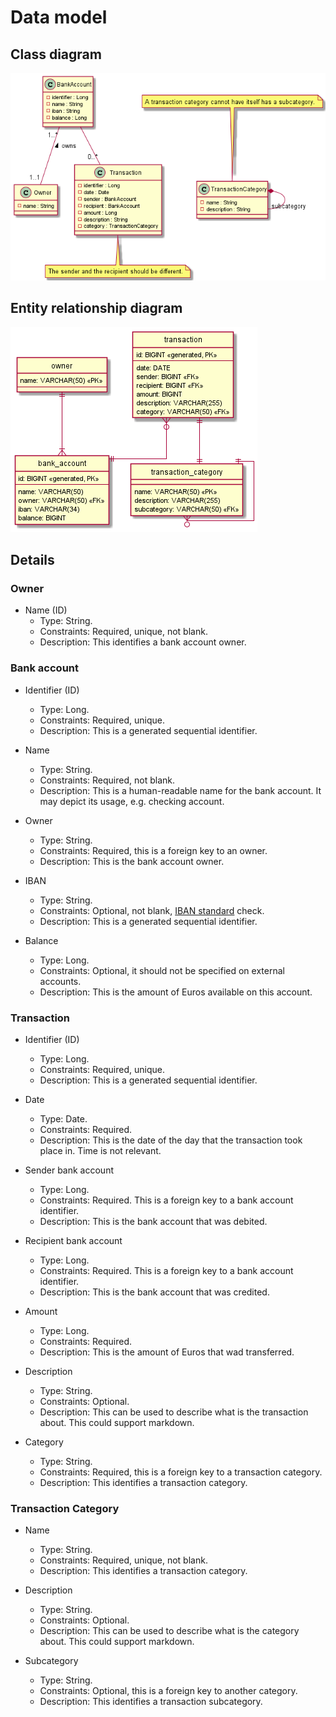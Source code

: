 # Data model
## Class diagram
![Class diagram](.\diagrams\class-diagram.png)

## Entity relationship diagram
![Class diagram](.\diagrams\entity-relationship.png)

## Details
### Owner

- Name (ID)
  - Type: String.
  - Constraints: Required, unique, not blank.
  - Description: This identifies a bank account owner.

### Bank account

- Identifier (ID)
  - Type: Long.
  - Constraints: Required, unique.
  - Description: This is a generated sequential identifier.

- Name
    - Type: String.
    - Constraints: Required, not blank.
    - Description: This is a human-readable name for the bank account. It may depict its usage, e.g. checking account.

- Owner
  - Type: String.
  - Constraints: Required, this is a foreign key to an owner.
  - Description: This is the bank account owner.
    
- IBAN
  - Type: String.
  - Constraints: Optional, not blank, [IBAN standard](https://www.iban.com/structure) check.
  - Description: This is a generated sequential identifier.

- Balance
  - Type: Long.
  - Constraints: Optional, it should not be specified on external accounts.
  - Description: This is the amount of Euros available on this account.

### Transaction

- Identifier (ID)
    - Type: Long.
    - Constraints: Required, unique.
    - Description: This is a generated sequential identifier.

- Date
  - Type: Date.
  - Constraints: Required.
  - Description: This is the date of the day that the transaction took place in. Time is not relevant.

- Sender bank account
    - Type: Long.
    - Constraints: Required. This is a foreign key to a bank account identifier.
    - Description: This is the bank account that was debited.

- Recipient bank account
    - Type: Long.
    - Constraints: Required. This is a foreign key to a bank account identifier.
    - Description: This is the bank account that was credited.

- Amount
    - Type: Long.
    - Constraints: Required.
    - Description: This is the amount of Euros that wad transferred.

- Description
    - Type: String.
    - Constraints: Optional.
    - Description: This can be used to describe what is the transaction about. This could support markdown.

- Category
  - Type: String.
  - Constraints: Required, this is a foreign key to a transaction category.
  - Description: This identifies a transaction category.

### Transaction Category

- Name
  - Type: String.
  - Constraints: Required, unique, not blank.
  - Description: This identifies a transaction category.

- Description
    - Type: String.
    - Constraints: Optional.
    - Description: This can be used to describe what is the category about. This could support markdown.

- Subcategory
    - Type: String.
    - Constraints: Optional, this is a foreign key to another category.
    - Description: This identifies a transaction subcategory.